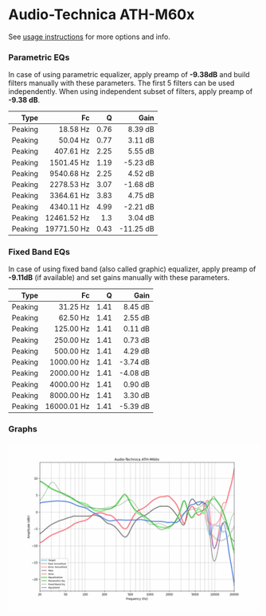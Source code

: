 # Audio-Technica ATH-M60x
See [usage instructions](https://github.com/jaakkopasanen/AutoEq#usage) for more options and info.

### Parametric EQs
In case of using parametric equalizer, apply preamp of **-9.38dB** and build filters manually
with these parameters. The first 5 filters can be used independently.
When using independent subset of filters, apply preamp of **-9.38 dB**.

| Type    | Fc          |    Q | Gain      |
|--------:|------------:|-----:|----------:|
| Peaking | 18.58 Hz    | 0.76 | 8.39 dB   |
| Peaking | 50.04 Hz    | 0.77 | 3.11 dB   |
| Peaking | 407.61 Hz   | 2.25 | 5.55 dB   |
| Peaking | 1501.45 Hz  | 1.19 | -5.23 dB  |
| Peaking | 9540.68 Hz  | 2.25 | 4.52 dB   |
| Peaking | 2278.53 Hz  | 3.07 | -1.68 dB  |
| Peaking | 3364.61 Hz  | 3.83 | 4.75 dB   |
| Peaking | 4340.11 Hz  | 4.99 | -2.21 dB  |
| Peaking | 12461.52 Hz | 1.3  | 3.04 dB   |
| Peaking | 19771.50 Hz | 0.43 | -11.25 dB |

### Fixed Band EQs
In case of using fixed band (also called graphic) equalizer, apply preamp of **-9.11dB**
(if available) and set gains manually with these parameters.

| Type    | Fc          |    Q | Gain     |
|--------:|------------:|-----:|---------:|
| Peaking | 31.25 Hz    | 1.41 | 8.45 dB  |
| Peaking | 62.50 Hz    | 1.41 | 2.55 dB  |
| Peaking | 125.00 Hz   | 1.41 | 0.11 dB  |
| Peaking | 250.00 Hz   | 1.41 | 0.73 dB  |
| Peaking | 500.00 Hz   | 1.41 | 4.29 dB  |
| Peaking | 1000.00 Hz  | 1.41 | -3.74 dB |
| Peaking | 2000.00 Hz  | 1.41 | -4.08 dB |
| Peaking | 4000.00 Hz  | 1.41 | 0.90 dB  |
| Peaking | 8000.00 Hz  | 1.41 | 3.30 dB  |
| Peaking | 16000.01 Hz | 1.41 | -5.39 dB |

### Graphs
![](./Audio-Technica%20ATH-M60x.png)